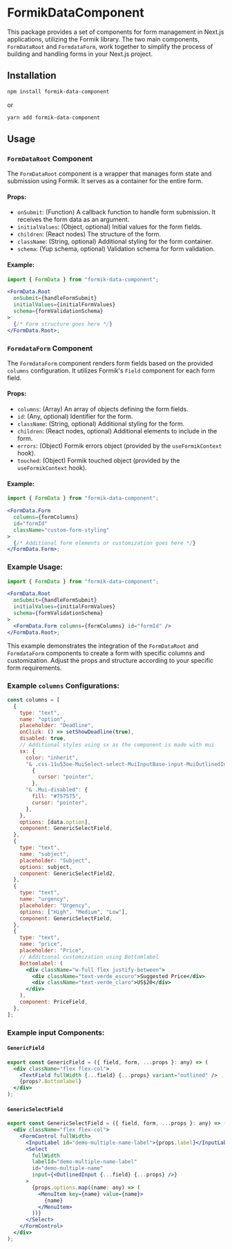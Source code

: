 # FormikDataComponent

This package provides a set of components for form management in Next.js applications, utilizing the Formik library. The two main components, `FormDataRoot` and `FormdataForm`, work together to simplify the process of building and handling forms in your Next.js project.

## Installation

```bash
npm install formik-data-component
```

or

```bash
yarn add formik-data-component
```

## Usage

### `FormDataRoot` Component

The `FormDataRoot` component is a wrapper that manages form state and submission using Formik. It serves as a container for the entire form.

#### Props:

- `onSubmit`: (Function) A callback function to handle form submission. It receives the form data as an argument.
- `initialValues`: (Object, optional) Initial values for the form fields.
- `children`: (React nodes) The structure of the form.
- `className`: (String, optional) Additional styling for the form container.
- `schema`: (Yup schema, optional) Validation schema for form validation.

#### Example:

```jsx
import { FormData } from "formik-data-component";

<FormData.Root
  onSubmit={handleFormSubmit}
  initialValues={initialFormValues}
  schema={formValidationSchema}
>
  {/* Form structure goes here */}
</FormData.Root>;
```

### `FormdataForm` Component

The `FormdataForm` component renders form fields based on the provided `columns` configuration. It utilizes Formik's `Field` component for each form field.

#### Props:

- `columns`: (Array) An array of objects defining the form fields.
- `id`: (Any, optional) Identifier for the form.
- `className`: (String, optional) Additional styling for the form.
- `children`: (React nodes, optional) Additional elements to include in the form.
- `errors`: (Object) Formik errors object (provided by the `useFormikContext` hook).
- `touched`: (Object) Formik touched object (provided by the `useFormikContext` hook).

#### Example:

```jsx
import { FormData } from "formik-data-component";

<FormData.Form
  columns={formColumns}
  id="formId"
  className="custom-form-styling"
>
  {/* Additional form elements or customization goes here */}
</FormData.Form>;
```

### Example Usage:

```jsx
import { FormData } from "formik-data-component";

<FormData.Root
  onSubmit={handleFormSubmit}
  initialValues={initialFormValues}
  schema={formValidationSchema}
>
  <FormData.Form columns={formColumns} id="formId" />
</FormData.Root>;
```

This example demonstrates the integration of the `FormDataRoot` and `FormdataForm` components to create a form with specific columns and customization. Adjust the props and structure according to your specific form requirements.

### Example `columns` Configurations:

```jsx
const columns = [
  {
    type: "text",
    name: "option",
    placeholder: "Deadline",
    onClick: () => setShowDeadline(true),
    disabled: true,
    // Additional styles using sx as the component is made with mui
    sx: {
      color: "inherit",
      "& .css-11u53oe-MuiSelect-select-MuiInputBase-input-MuiOutlinedInput-input.Mui-disabled":
        {
          cursor: "pointer",
        },
      "& .Mui-disabled": {
        fill: "#757575",
        cursor: "pointer",
      },
    },
    options: [data.option],
    component: GenericSelectField,
  },
  {
    type: "text",
    name: "subject",
    placeholder: "Subject",
    options: subject,
    component: GenericSelectField2,
  },
  {
    type: "text",
    name: "urgency",
    placeholder: "Urgency",
    options: ["High", "Medium", "Low"],
    component: GenericSelectField,
  },
  {
    type: "text",
    name: "price",
    placeholder: "Price",
    // Additional customization using Bottomlabel
    Bottomlabel: (
      <div className="w-full flex justify-between">
        <div className="text-verde_escuro">Suggested Price</div>
        <div className="text-verde_claro">US$20</div>
      </div>
    ),
    component: PriceField,
  },
];
```

### Example input Components:

#### `GenericField`

```jsx
export const GenericField = ({ field, form, ...props }: any) => (
  <div className="flex flex-col">
    <TextField fullWidth {...field} {...props} variant="outlined" />
    {props?.Bottomlabel}
  </div>
);
```

#### `GenericSelectField`

```jsx
export const GenericSelectField = ({ field, form, ...props }: any) => (
  <div className="flex flex-col">
    <FormControl fullWidth>
      <InputLabel id="demo-multiple-name-label">{props.label}</InputLabel>
      <Select
        fullWidth
        labelId="demo-multiple-name-label"
        id="demo-multiple-name"
        input={<OutlinedInput {...field} {...props} />}
      >
        {props.options.map((name: any) => (
          <MenuItem key={name} value={name}>
            {name}
          </MenuItem>
        ))}
      </Select>
    </FormControl>
  </div>
);
```
